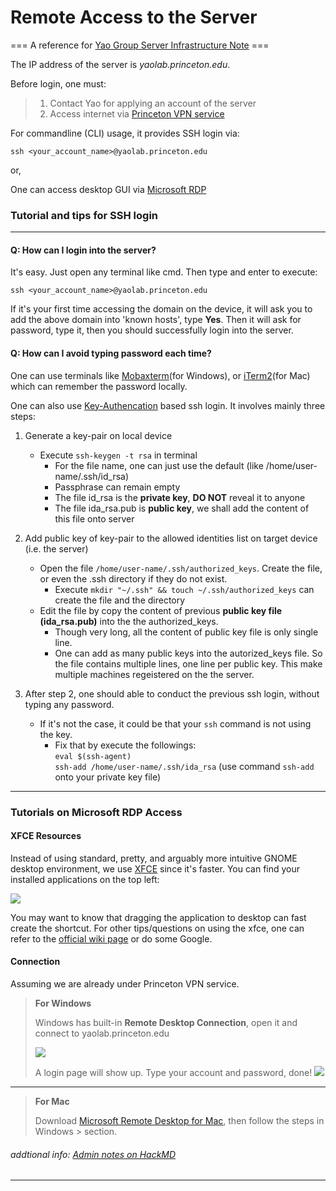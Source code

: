 # Remote Access to the Server
=== A reference for [Yao Group Server Infrastructure Note](https://hackmd.io/dd8wi827SpCLAe8p2Ype6w) ===


The IP address of the server is *yaolab.princeton.edu*.

Before login, one must:
> 1. Contact Yao for applying an account of the server
> 2. Access internet via [Princeton VPN service](https://informationsecurity.princeton.edu/connecting-to-princeton-n) 

For commandline (CLI) usage, it provides SSH login via:

`ssh <your_account_name>@yaolab.princeton.edu`

or,

One can access desktop GUI via [Microsoft RDP](https://docs.microsoft.com/en-us/windows-server/remote/remote-desktop-services/clients/remote-desktop-clients) 


### Tutorial and tips for SSH login
---

#### Q: How can I login into the server?
It's easy. Just open any terminal like cmd. Then type and enter to execute:

`ssh <your_account_name>@yaolab.princeton.edu`

If it's your first time accessing the domain on the device, it will ask you to add the above domain into 'known hosts', type **Yes**. Then it will ask for password, type it, then you should successfully login into the server.

#### Q: How can I avoid typing password each time?

One can use terminals like [Mobaxterm](https://mobaxterm.mobatek.net/)(for Windows), or [iTerm2](https://iterm2.com/)(for Mac) which can remember the password locally.

One can also use [Key-Authencation](https://en.wikipedia.org/wiki/Key_authentication) based ssh login.
It involves mainly three steps:
1. Generate a key-pair on local device
    - Execute `ssh-keygen -t rsa` in terminal
        - For the file name, one can just use the default (like /home/user-name/.ssh/id_rsa)
        - Passphrase can remain empty
        - The file id_rsa is the **private key**, **DO NOT** reveal it to anyone
        - The file ida_rsa.pub is **public key**, we shall add the content of this file onto server
2. Add public key of key-pair to the allowed identities list on target device (i.e. the server)
    - Open the file `/home/user-name/.ssh/authorized_keys`. Create the file, or even the .ssh directory if they do not exist.
        - Execute `mkdir "~/.ssh" && touch ~/.ssh/authorized_keys` can create the file and the directory
    - Edit the file by copy the content of previous **public key file (ida_rsa.pub)** into the the authorized_keys.
        - Though very long, all the content of public key file is only single line.
        - One can add as many public keys into the autorized_keys file. So the file contains multiple lines, one line per public key. This make multiple machines regeistered on the the server.

3. After step 2, one should able to conduct the previous ssh login, without typing any password.
    - If it's not the case, it could be that your `ssh` command is not using the key.
        - Fix that by execute the followings:\
        `eval $(ssh-agent)`\
        `ssh-add /home/user-name/.ssh/ida_rsa`  (use command `ssh-add` onto your private key file)



---
### Tutorials on Microsoft RDP Access

#### XFCE Resources
Instead of using standard, pretty, and arguably more intuitive GNOME desktop environment, we use [XFCE](https://www.xfce.org/) since it's faster. You can find your installed applications on the top left:

![](https://i.imgur.com/sa6iVje.png)

You may want to know that dragging the application to desktop can fast create the shortcut. For other tips/questions on using the xfce, one can refer to the [official wiki page](https://wiki.xfce.org/) or do some Google.

#### Connection
Assuming we are already under Princeton VPN service.

> **For Windows**
>
> Windows has built-in **Remote Desktop Connection**, open it and connect to yaolab.princeton.edu
> 
> ![](https://i.imgur.com/MxL1Wn5.png)
>
> A login page will show up.
> Type your account and password, done!
> ![](https://i.imgur.com/3k3foQu.png)
---
> **For Mac**
>
> Download [Microsoft Remote Desktop for Mac](https://apps.apple.com/tw/app/microsoft-remote-desktop/id1295203466?mt=12), then follow the steps in Windows > section.


###### addtional info: [Admin notes on HackMD](https://hackmd.io/qW7dli1lTwi4HUW4PzEiUA)

---